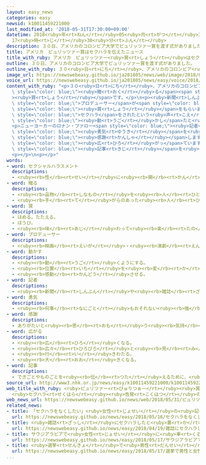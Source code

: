 ```yaml
---
layout: easy_news
categories: easy
newsid: k10011459221000
last_modified_at: '2018-05-31T17:30:00+09:00'
datetime: 2018<ruby>年<rt>ねん</rt></ruby>05<ruby>月<rt>がつ</rt></ruby>31<ruby>日<rt>にち</rt></ruby>
  17<ruby>時<rt>じ</rt></ruby>30<ruby>分<rt>ふん</rt></ruby>
description: ３０日、アメリカのコロンビア大学でピュリッツァー賞を渡す式がありました。
title: アメリカ　ピュリッツァー賞はセクハラを伝えたニュース
title_with_ruby: アメリカ　ピュリッツァー<ruby>賞<rt>しょう</rt></ruby>はセクハラを<ruby>伝<rt>つた</rt></ruby>えたニュース
outline: ３０日、アメリカのコロンビア大学でピュリッツァー賞を渡す式がありました。
outline_with_ruby: ３０<ruby>日<rt>にち</rt></ruby>、アメリカのコロンビア<ruby>大学<rt>だいがく</rt></ruby>でピュリッツァー<ruby>賞<rt>しょう</rt></ruby>を<ruby>渡<rt>わた</rt></ruby>す<ruby>式<rt>しき</rt></ruby>がありました。
image_url: https://newswebeasy.github.io/ja201805/news/web/image/2018/05/31/K10011459221_1805310833_1805310846_01_03.jpg
voice_url: https://newswebeasy.github.io/ja201805/news/easy/voice/2018/05/31/k10011459221000.mp4
content_with_ruby: "<p>３０<ruby>日<rt>にち</rt></ruby>、アメリカのコロンビア<ruby>大学<rt>だいがく</rt></ruby>でピュリッツァー<ruby>賞<rt>しょう</rt></ruby>を<ruby>渡<rt>わた</rt></ruby>す<ruby>式<rt>しき</rt></ruby>がありました。ピュリッツァー<ruby>賞<rt>しょう</rt></ruby>は、<ruby>誰<rt>だれ</rt></ruby>も<ruby>知<rt>し</rt></ruby>らなかったようなニュースをアメリカで<ruby>伝<rt>つた</rt></ruby>えた<ruby>人<rt>ひと</rt></ruby>などに<span\
  \ style=\"color: blue;\"><ruby>贈<rt>おく</rt></ruby>る</span><span style=\"color: blue;\"\
  ><ruby>賞<rt>しょう</rt></ruby></span>です。</p>\n<p><ruby>新聞<rt>しんぶん</rt></ruby>の「ニューヨークタイムズ」と<ruby>雑誌<rt>ざっし</rt></ruby>の「ニューヨーカー」は、<ruby>大<rt>おお</rt></ruby>きな<ruby>力<rt>ちから</rt></ruby>を<ruby>持<rt>も</rt></ruby>っている<span\
  \ style=\"color: blue;\">プロデューサー</span>が<span style=\"color: blue;\">セクハラ</span>をしたと<ruby>伝<rt>つた</rt></ruby>えて、<ruby>一緒<rt>いっしょ</rt></ruby>に<span\
  \ style=\"color: blue;\"><ruby>賞<rt>しょう</rt></ruby></span>をもらいました。</p>\n<p>このニュースのあと、インターネットでは<ruby>世界中<rt>せかいじゅう</rt></ruby>の<ruby>女性<rt>じょせい</rt></ruby>たちから<ruby>私<rt>わたし</rt></ruby>も<span\
  \ style=\"color: blue;\">セクハラ</span>をされたという<ruby>声<rt>こえ</rt></ruby>などが<ruby>集<rt>あつ</rt></ruby>まりました。ニュースが<ruby>社会<rt>しゃかい</rt></ruby>を<span\
  \ style=\"color: blue;\"><ruby>動<rt>うご</rt></ruby>かし</span>たと<ruby>言<rt>い</rt></ruby>われています。</p>\n\
  <p>ニューヨーカーのロナン・ファロー<span style=\"color: blue;\"><ruby>記者<rt>きしゃ</rt></ruby></span>は「<span\
  \ style=\"color: blue;\"><ruby>勇気<rt>ゆうき</rt></ruby></span>を<ruby>出<rt>だ</rt></ruby>して<ruby>話<rt>はな</rt></ruby>した<ruby>女性<rt>じょせい</rt></ruby>たちに<span\
  \ style=\"color: blue;\"><ruby>感謝<rt>かんしゃ</rt></ruby></span>します。<ruby>女性<rt>じょせい</rt></ruby>たちの<ruby>声<rt>こえ</rt></ruby>がいま<ruby>世界<rt>せかい</rt></ruby>に<span\
  \ style=\"color: blue;\"><ruby>広<rt>ひろ</rt></ruby>がっ</span>ています。もっと<ruby>調<rt>しら</rt></ruby>べて<span\
  \ style=\"color: blue;\"><ruby>記事<rt>きじ</rt></ruby></span>を<ruby>書<rt>か</rt></ruby>かないといけないと<ruby>思<rt>おも</rt></ruby>います」と<ruby>話<rt>はな</rt></ruby>していました。</p>\n\
  <p></p>\n<p></p>"
words:
- word: セクシャルハラスメント
  descriptions:
  - <ruby><rb>性</rb><rt>せい</rt></ruby>に<ruby><rb>関</rb><rt>かん</rt></ruby>して<ruby><rb>相手</rb><rt>あいて</rt></ruby>を<ruby><rb>不快</rb><rt>ふかい</rt></ruby>にしたり<ruby><rb>不安</rb><rt>ふあん</rt></ruby>にしたりする、いやがらせ。セクハラ。
- word: 贈る
  descriptions:
  - <ruby><rb>品物</rb><rt>しなもの</rt></ruby>を<ruby><rb>人</rb><rt>ひと</rt></ruby>にあげる。プレゼントする。
  - <ruby><rb>手</rb><rt>て</rt></ruby>がらのあった<ruby><rb>人</rb><rt>ひと</rt></ruby>に、<ruby><rb>位</rb><rt>くらい</rt></ruby>やくんしょうなどをあたえる。
- word: 賞
  descriptions:
  - ほめる。たたえる。
  - ほうび。
  - <ruby><rb>味</rb><rt>あじ</rt></ruby>わって<ruby><rb>楽</rb><rt>たの</rt></ruby>しむ。
- word: プロデューサー
  descriptions:
  - <ruby><rb>映画</rb><rt>えいが</rt></ruby>・<ruby><rb>演劇</rb><rt>えんげき</rt></ruby>・<ruby><rb>放送</rb><rt>ほうそう</rt></ruby>などを<ruby><rb>作</rb><rt>つく</rt></ruby>る<ruby><rb>責任者</rb><rt>せきにんしゃ</rt></ruby>。
- word: 動かす
  descriptions:
  - <ruby><rb>動</rb><rt>うご</rt></ruby>くようにする。
  - <ruby><rb>位置</rb><rt>いち</rt></ruby>を<ruby><rb>変</rb><rt>か</rt></ruby>える。
  - <ruby><rb>感動</rb><rt>かんどう</rt></ruby>させる。
- word: 記者
  descriptions:
  - <ruby><rb>新聞</rb><rt>しんぶん</rt></ruby>や<ruby><rb>雑誌</rb><rt>ざっし</rt></ruby>などの<ruby><rb>記事</rb><rt>きじ</rt></ruby>を、<ruby><rb>取材</rb><rt>しゅざい</rt></ruby>したり<ruby><rb>書</rb><rt>か</rt></ruby>いたりする<ruby><rb>人</rb><rt>ひと</rt></ruby>。
- word: 勇気
  descriptions:
  - <ruby><rb>何事</rb><rt>なにごと</rt></ruby>もおそれない<ruby><rb>強</rb><rt>つよ</rt></ruby>い<ruby><rb>心</rb><rt>こころ</rt></ruby>。
- word: 感謝
  descriptions:
  - ありがたいと<ruby><rb>思</rb><rt>おも</rt></ruby>う<ruby><rb>気持</rb><rt>きも</rt></ruby>ち。また、その<ruby><rb>気持</rb><rt>きも</rt></ruby>ちを<ruby><rb>表</rb><rt>あらわ</rt></ruby>すこと。
- word: 広がる
  descriptions:
  - <ruby><rb>広</rb><rt>ひろ</rt></ruby>くなる。
  - <ruby><rb>広々</rb><rt>ひろびろ</rt></ruby>と<ruby><rb>見</rb><rt>み</rt></ruby>わたせる。
  - <ruby><rb>行</rb><rt>い</rt></ruby>きわたる。
  - <ruby><rb>大</rb><rt>おお</rt></ruby>きくなる。
- word: 記事
  descriptions:
  - できごとやものごとを<ruby><rb>伝</rb><rt>つた</rt></ruby>えるために、<ruby><rb>新聞</rb><rt>しんぶん</rt></ruby>や<ruby><rb>雑誌</rb><rt>ざっし</rt></ruby>に<ruby><rb>書</rb><rt>か</rt></ruby>いた<ruby><rb>文章</rb><rt>ぶんしょう</rt></ruby>。
source_url: http://www3.nhk.or.jp/news/easy/k10011459221000/k10011459221000.html
web_title_with_ruby: <ruby>ピュリツァー<rt>ぴゅりつぁー</rt></ruby><ruby>賞<rt>しょう</rt></ruby><ruby>授賞式<rt>じゅしょうしき</rt></ruby>
  <ruby>セクハラ<rt>せくはら</rt></ruby><ruby>告発<rt>こくはつ</rt></ruby>の<ruby>記者<rt>きしゃ</rt></ruby>が<ruby>受賞<rt>じゅしょう</rt></ruby>
web_news_url: https://newswebeasy.github.io/news/web/2018/05/31/ピュリツァー賞授賞式-セクハラ告発の記者が受賞
related_news:
- title: 「セクハラをなくしたい」<ruby>女性<rt>じょせい</rt></ruby>の<ruby>記者<rt>きしゃ</rt></ruby>がグループを<ruby>作<rt>つく</rt></ruby>る
  url: https://newswebeasy.github.io/news/easy/2018/05/16/セクハラをなくしたい女性の記者がグループを作る
- title: <ruby>雑誌<rt>ざっし</rt></ruby>にセクハラしたと<ruby>書<rt>か</rt></ruby>かれた<ruby>財務省<rt>ざいむしょう</rt></ruby>の<ruby>事務<rt>じむ</rt></ruby><ruby>次官<rt>じかん</rt></ruby>がやめる
  url: https://newswebeasy.github.io/news/easy/2018/04/19/雑誌にセクハラしたと書かれた財務省の事務次官がやめる
- title: サウジアラビアで<ruby>女性<rt>じょせい</rt></ruby>に<ruby>車<rt>くるま</rt></ruby>を<ruby>紹介<rt>しょうかい</rt></ruby>するイベント
  url: https://newswebeasy.github.io/news/easy/2018/05/17/サウジアラビアで女性に車を紹介するイベント
- title: <ruby>選挙<rt>せんきょ</rt></ruby>で<ruby>男性<rt>だんせい</rt></ruby>と<ruby>女性<rt>じょせい</rt></ruby>の<ruby>候補<rt>こうほ</rt></ruby>を<ruby>同<rt>おな</rt></ruby>じぐらいにする<ruby>法律<rt>ほうりつ</rt></ruby>ができる
  url: https://newswebeasy.github.io/news/easy/2018/05/17/選挙で男性と女性の候補を同じぐらいにする法律ができる
...
```

